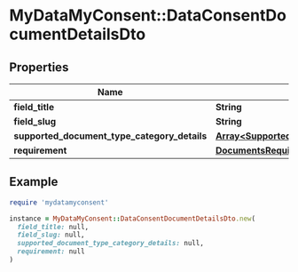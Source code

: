 # MyDataMyConsent::DataConsentDocumentDetailsDto

## Properties

| Name | Type | Description | Notes |
| ---- | ---- | ----------- | ----- |
| **field_title** | **String** |  |  |
| **field_slug** | **String** |  |  |
| **supported_document_type_category_details** | [**Array&lt;SupportedDocumentTypeCategoryDetailsDto&gt;**](SupportedDocumentTypeCategoryDetailsDto.md) |  |  |
| **requirement** | [**DocumentsRequired**](DocumentsRequired.md) |  |  |

## Example

```ruby
require 'mydatamyconsent'

instance = MyDataMyConsent::DataConsentDocumentDetailsDto.new(
  field_title: null,
  field_slug: null,
  supported_document_type_category_details: null,
  requirement: null
)
```

